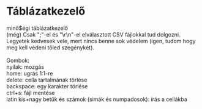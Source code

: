 # Táblázatkezelő
 minő$égi táblázatkezelő<br />
 (még) Csak ";"-el és "\r\n"-el elválasztott CSV fájlokkal tud dolgozni. <br />
 Legyetek kedvesek vele, mert nincs benne sok védelem (igen, tudom hogy meg kell védeni tőled szegénykét).<br /><br />
 Gombok: <br />
    nyilak: mozgás<br />
    home: ugrás 1:1-re<br />
    delete: cella tartalmának törlése<br />
    backspace: egy karakter törlése<br />
    ctrl+s: fájl mentése<br />
    latin kis+nagy betűk és számok (simák és numpadosok): írás a cellákba<br />
